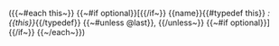 ({{~#each this~}}
{{~#if optional}}[{{/if~}}
{{name}}{{#typedef this}} *:{{this}}*{{/typedef}}
{{~#unless @last}}, {{/unless~}}
{{~#if optional}}]{{/if~}}
{{~/each~}})
